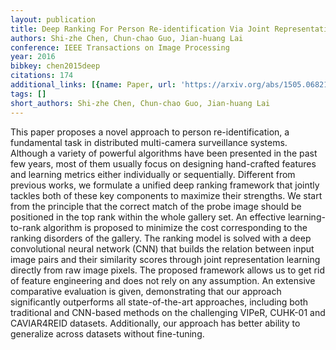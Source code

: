 ```yaml
---
layout: publication
title: Deep Ranking For Person Re-identification Via Joint Representation Learning
authors: Shi-zhe Chen, Chun-chao Guo, Jian-huang Lai
conference: IEEE Transactions on Image Processing
year: 2016
bibkey: chen2015deep
citations: 174
additional_links: [{name: Paper, url: 'https://arxiv.org/abs/1505.06821'}]
tags: []
short_authors: Shi-zhe Chen, Chun-chao Guo, Jian-huang Lai
---
```

This paper proposes a novel approach to person re-identification, a
fundamental task in distributed multi-camera surveillance systems. Although a
variety of powerful algorithms have been presented in the past few years, most
of them usually focus on designing hand-crafted features and learning metrics
either individually or sequentially. Different from previous works, we
formulate a unified deep ranking framework that jointly tackles both of these
key components to maximize their strengths. We start from the principle that
the correct match of the probe image should be positioned in the top rank
within the whole gallery set. An effective learning-to-rank algorithm is
proposed to minimize the cost corresponding to the ranking disorders of the
gallery. The ranking model is solved with a deep convolutional neural network
(CNN) that builds the relation between input image pairs and their similarity
scores through joint representation learning directly from raw image pixels.
The proposed framework allows us to get rid of feature engineering and does not
rely on any assumption. An extensive comparative evaluation is given,
demonstrating that our approach significantly outperforms all state-of-the-art
approaches, including both traditional and CNN-based methods on the challenging
VIPeR, CUHK-01 and CAVIAR4REID datasets. Additionally, our approach has better
ability to generalize across datasets without fine-tuning.